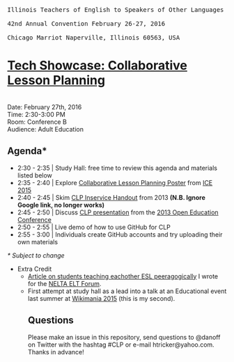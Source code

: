 <pre>
Illinois Teachers of English to Speakers of Other Languages - Bilingual Education
<br>42nd Annual Convention February 26-27, 2016
<br>Chicago Marriot Naperville, Illinois 60563, USA
</pre>

<h1><a href="http://www.itbe.org/docs/Final_at_a_glance_2016.pdf">Tech Showcase: Collaborative Lesson Planning</a></h1>
<br>Date: February 27th, 2016
<br>Time: 2:30-3:00 PM
<br>Room: Conference B
<br>Audience: Adult Education

<h2>Agenda*</h2>
<ul>
<li>2:30 - 2:35 | Study Hall: free time to review this agenda and materials listed below</li>
<li>2:35 - 2:40 | Explore <a href="http://imgur.com/5sGXP7x">Collaborative Lesson Planning Poster</a> from <a href="http://www.chicagoice.org/posters-2015/">ICE 2015</a>
<li>2:40 - 2:45 | Skim <a href="http://www.danoff.org/leftinfront/wp-content/uploads/downloads/2013/11/2013-05-22-collaborative-lesson-planning-coc-inservice-handout.pdf">CLP Inservice Handout</a> from 2013 <b>(N.B. Ignore Google link, no longer works)</b></li> 
<li>2:45 - 2:50 | Discuss <a href="http://www.danoff.org/leftinfront/wp-content/uploads/downloads/2013/11/2013-open-education-conference-collaborative-lesson-planning-talk.pdf">CLP presentation</a> from the <a href="https://www.youtube.com/watch?v=P_h_O9xXVdY">2013 Open Education Conference</a>
<li>2:50 - 2:55 | Live demo of how to use GitHub for CLP</li>
<li>2:55 - 3:00 | Individuals create GitHub accounts and try uploading their own materials</li>
</ul>
<p><i>* Subject to change</i></p>
<ul>
<li>Extra Credit
<ul><li><a href="https://neltaeltforum.wordpress.com/2014/09/02/335/#more-335">Article on students teaching eachother ESL peeragogically</a> I wrote for the <a href="https://neltaeltforum.wordpress.com/">NELTA ELT Forum</a>.</li>
<li>First attempt at study hall as a lead into a talk at an Educational event last summer at <a href="https://wikimania2015.wikimedia.org/w/index.php?title=Submissions/Wikipedia_Values_and_Peeragogical_Methods_in_Knowledge_Production&oldid=51862">Wikimania 2015</a> (this is my second).</li><ul>
</ul>

<h2>Questions</h2>
<p>Please make an issue in this repository, send questions to @danoff on Twitter with the hashtag #CLP or e-mail htricker@yahoo.com. Thanks in advance!</p>
